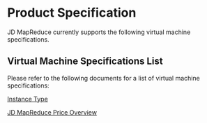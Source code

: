 # Product Specification

JD MapReduce currently supports the following virtual machine specifications.

## Virtual Machine Specifications List

Please refer to the following documents for a list of virtual machine specifications:

[Instance Type](https://github.com/jdcloudcom/cn/blob/master/documentation/Elastic-Compute/Virtual-Machine/Introduction/Instance-Type-Family.md)

[JD MapReduce Price Overview](./Price-Overview.md)